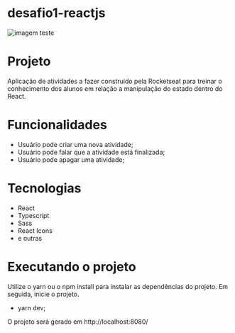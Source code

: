 # desafio1-reactjs

![imagem teste](https://user-images.githubusercontent.com/76439397/135626062-72b6eb2c-f88a-4688-858e-45f1b34192cf.png)

# Projeto

Aplicação de atividades a fazer construido pela Rocketseat para treinar o conhecimento dos alunos em relação a manipulação do estado dentro do React.

# Funcionalidades

- Usuário pode criar uma nova atividade;
- Usuário pode falar que a atividade está finalizada;
- Usuário pode apagar uma atividade;

# Tecnologias

- React
- Typescript
- Sass
- React Icons
- e outras

# Executando o projeto

Utilize o yarn ou o npm install para instalar as dependências do projeto. Em seguida, inicie o projeto.

- yarn dev;

O projeto será gerado em http://localhost:8080/
